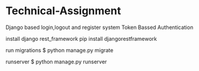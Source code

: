 # Technical-Assignment


Django based login,logout and register system
Token Bassed Authentication

install django rest_framework
pip install djangorestframework

run migrations
$ python manage.py migrate

runserver
$ python manage.py runserver
